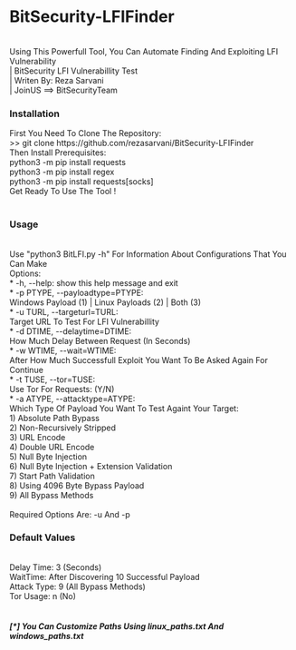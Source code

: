 # BitSecurity-LFIFinder
<br>
Using This Powerfull Tool, You Can Automate Finding And Exploiting LFI Vulnerability<br>
| BitSecurity LFI Vulnerabillity Test<br>
| Writen By: Reza Sarvani<br>
| JoinUS ==> BitSecurityTeam<br>

<h3><b>Installation</b></h3>
First You Need To Clone The Repository:<br>
    >> git clone https://github.com/rezasarvani/BitSecurity-LFIFinder<br>
Then Install Prerequisites:<br>
    python3 -m pip install requests<br>
    python3 -m pip install regex<br>
    python3 -m pip install requests[socks]<br>
Get Ready To Use The Tool !<br>
<br>
<h3><b>Usage</h3></b><br>
Use "python3 BitLFI.py -h" For Information About Configurations That You Can Make
<br>
Options:<br>
  * -h, --help:             show this help message and exit<br>
  * -p PTYPE, --payloadtype=PTYPE: <br>
                        Windows Payload (1) | Linux Payloads (2) | Both (3)<br>
  * -u TURL, --targeturl=TURL: <br>
                        Target URL To Test For LFI Vulnerabillity<br>
  * -d DTIME, --delaytime=DTIME: <br>
                        How Much Delay Between Request (In Seconds)<br>
  * -w WTIME, --wait=WTIME: <br>
                        After How Much Successfull Exploit You Want To Be
                        Asked Again For Continue<Br>
  * -t TUSE, --tor=TUSE:    <br>Use Tor For Requests: (Y/N)<br>
  * -a ATYPE, --attacktype=ATYPE: <br>
                        Which Type Of Payload You Want To Test Againt Your
                        Target:<br> 1) Absolute Path Bypass <br>2) Non-Recursively
                        Stripped <br>3) URL Encode <br>4) Double URL Encode <br>5) Null
                        Byte Injection <br>6) Null Byte Injection + Extension
                        Validation <br>7) Start Path Validation <br>8) Using 4096 Byte
                        Bypass Payload <br>9) All Bypass Methods<br>
    <br>
    Required Options Are: -u And -p<br>
    <h3><b>Default Values</h3></b><br>
    Delay Time: 3 (Seconds)<br>
    WaitTime: After Discovering 10 Successful Payload<br>
    Attack Type: 9 (All Bypass Methods)<br>
    Tor Usage: n (No)<br>
    <br>
    <h5><b>[*] You Can Customize Paths Using linux_paths.txt And windows_paths.txt</h5></b>
